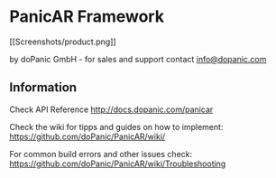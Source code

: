 # PanicAR Framework

[[Screenshots/product.png]]

by doPanic GmbH - for sales and support contact info@dopanic.com

## Information

Check API Reference
http://docs.dopanic.com/panicar

Check the wiki for tipps and guides on how to implement:
https://github.com/doPanic/PanicAR/wiki/

For common build errors and other issues check:
https://github.com/doPanic/PanicAR/wiki/Troubleshooting